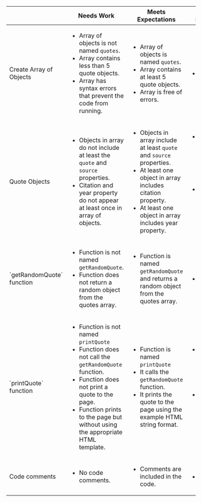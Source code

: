<table class="table">
<thead>
<tr>
<th></th>

<th class="grade-below">Needs Work</th>

<th class="grade-meets">Meets Expectations</th>

<th class="grade-exceeds">Exceeds Expectations</th>

</tr>

</thead>

<tbody class="markdown-zone">

<tr>

<td>Create Array of Objects</td>

<td>

*   Array of objects is not named `quotes`.
*   Array contains less than 5 quote objects.
*   Array has syntax errors that prevent the code from running.

</td>

<td>

*   Array of objects is named `quotes`.
*   Array contains at least 5 quote objects.
*   Array is free of errors.

</td>

<td>

*   N/A

</td>

</tr>

<tr>

<td>Quote Objects</td>

<td>

*   Objects in array do not include at least the `quote` and `source` properties.
*   Citation and year property do not appear at least once in array of objects.

</td>

<td>

*   Objects in array include at least `quote` and `source` properties.
*   At least one object in array includes citation property.
*   At least one object in array includes year property.

</td>

<td>

*   Objects in array include additional properties, such as categorization tags
*   Additional properties are displayed on screen when present in quote object.

</td>

</tr>

<tr>

<td>`getRandomQuote` function</td>

<td>

*   Function is not named `getRandomQuote`.
*   Function does not return a random object from the quotes array.

</td>

<td>

*   Function is named `getRandomQuote` and returns a random object from the quotes array.

</td>

<td>

*   N/A

</td>

</tr>

<tr>

<td>`printQuote` function</td>

<td>

*   Function is not named `printQuote`
*   Function does not call the `getRandomQuote` function.
*   Function does not print a quote to the page.
*   Function prints to the page but without using the appropriate HTML template.

</td>

<td>

*   Function is named `printQuote`
*   It calls the `getRandomQuote` function.
*   It prints the quote to the page using the example HTML string format.

</td>

<td>

*   Quotes change automatically after a certain amount of time passes.
*   Background color changes each time the quote changes.

</td>

</tr>

<tr>

<td>Code comments</td>

<td>

*   No code comments.

</td>

<td>

*   Comments are included in the code.

</td>

<td>

*   N/A

</td>

</tr>

</tbody>

</table>